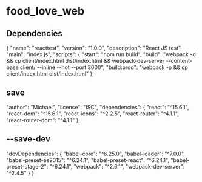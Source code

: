 # food_love_web

## Dependencies

{
  "name": "reacttest",
  "version": "1.0.0",
  "description": "React JS test",
  "main": "index.js",
  "scripts": {
    "start": "npm run build",
    "build": "webpack -d && cp client/index.html dist/index.html && webpack-dev-server --content-base client/ --inline --hot --port 3000",
    "build:prod": "webpack -p && cp client/index.html dist/index.html"
  },
  ## save
  "author": "Michael",
  "license": "ISC",
  "dependencies": {
    "react": "^15.6.1",
    "react-dom": "^15.6.1",
    "react-icons": "^2.2.5",
    "react-router": "^4.1.1",
    "react-router-dom": "^4.1.1"
  },
  ## --save-dev  
  "devDependencies": {
    "babel-core": "^6.25.0",
    "babel-loader": "^7.0.0",
    "babel-preset-es2015": "^6.24.1",
    "babel-preset-react": "^6.24.1",
    "babel-preset-stage-2": "^6.24.1",
    "webpack": "^2.6.1",
    "webpack-dev-server": "^2.4.5"
  }
}
